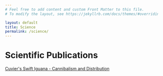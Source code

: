 ```yaml
---
# Feel free to add content and custom Front Matter to this file.
# To modify the layout, see https://jekyllrb.com/docs/themes/#overriding-theme-defaults

layout: default
title: Science
permalink: /science/
---
```


# Scientific Publications

[Cuvier's Swift Iguana - Cannibalism and Distribution](/assets/Gabriel-etal-2022-Herp-Rev-Phelsuma.PDF)


<style>
  td, tr, table {
    border: none!important;
    background-color: #ffffff;
  }
</style>